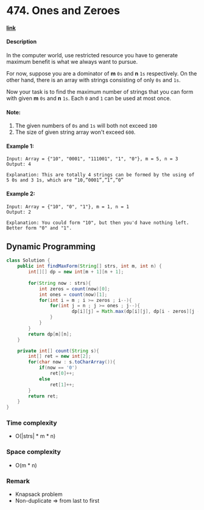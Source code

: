 # 474. Ones and Zeroes

#### [link](https://leetcode.com/problems/ones-and-zeroes/) 

#### Description
In the computer world, use restricted resource you have to generate maximum benefit is what we always want to pursue.

For now, suppose you are a dominator of **m** `0s` and **n** `1s` respectively. On the other hand, there is an array with strings consisting of only `0s` and `1s`.

Now your task is to find the maximum number of strings that you can form with given **m** `0s` and **n** `1s`. Each `0` and `1` can be used at most once.

#### Note:
1. The given numbers of `0s` and `1s` will both not exceed `100`
2. The size of given string array won't exceed `600`.

#### Example 1:
```
Input: Array = {"10", "0001", "111001", "1", "0"}, m = 5, n = 3
Output: 4

Explanation: This are totally 4 strings can be formed by the using of 5 0s and 3 1s, which are “10,”0001”,”1”,”0”
```
#### Example 2:
```
Input: Array = {"10", "0", "1"}, m = 1, n = 1
Output: 2

Explanation: You could form "10", but then you'd have nothing left. Better form "0" and "1".
```

## Dynamic Programming
```java
class Solution {
    public int findMaxForm(String[] strs, int m, int n) {
        int[][] dp = new int[m + 1][n + 1];
        
        for(String now : strs){
            int zeros = count(now)[0];
            int ones = count(now)[1];
            for(int i = m ; i >= zeros ; i--){
                for(int j = n ; j >= ones ; j--){
                        dp[i][j] = Math.max(dp[i][j], dp[i - zeros][j - ones] + 1);
                }
            }
        }
        return dp[m][n];
    }

    private int[] count(String s){
        int[] ret = new int[2];
        for(char now : s.toCharArray()){
            if(now == '0')
                ret[0]++;
            else
                ret[1]++;
        }
        return ret;
    }
}
```

### Time complexity
* O(|strs| * m * n)
### Space complexity
* O(m * n)
### Remark
* Knapsack problem
* Non-duplicate => from last to first